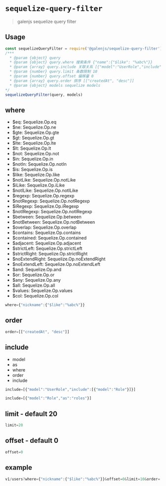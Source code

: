 # `sequelize-query-filter`

> galenjs sequelize query filter

## Usage

```javascript
const sequelizeQueryFilter = require('@galenjs/sequelize-query-filter')
/***
  * @param {object} query
  * @param {object} query.where 搜索条件 {"name":{"$like": "%abc%"}}
  * @param {array} query.include 关联关系 [{"model":"UserRole","include":[{"model":"Role"}]}]
  * @param {number} query.limit 条数限制 10
  * @param {number} query.offset 偏移量 0
  * @param {array} query.order 排序 [["createdAt", "desc"]]
  * @param {object} models sequelize models
*/
sequelizeQueryFilter(query, models)
```

## where

- $eq: Sequelize.Op.eq
- $ne: Sequelize.Op.ne
- $gte: Sequelize.Op.gte
- $gt: Sequelize.Op.gt
- $lte: Sequelize.Op.lte
- $lt: Sequelize.Op.lt
- $not: Sequelize.Op.not
- $in: Sequelize.Op.in
- $notIn: Sequelize.Op.notIn
- $is: Sequelize.Op.is
- $like: Sequelize.Op.like
- $notLike: Sequelize.Op.notLike
- $iLike: Sequelize.Op.iLike
- $notILike: Sequelize.Op.notILike
- $regexp: Sequelize.Op.regexp
- $notRegexp: Sequelize.Op.notRegexp
- $iRegexp: Sequelize.Op.iRegexp
- $notIRegexp: Sequelize.Op.notIRegexp
- $between: Sequelize.Op.between
- $notBetween: Sequelize.Op.notBetween
- $overlap: Sequelize.Op.overlap
- $contains: Sequelize.Op.contains
- $contained: Sequelize.Op.contained
- $adjacent: Sequelize.Op.adjacent
- $strictLeft: Sequelize.Op.strictLeft
- $strictRight: Sequelize.Op.strictRight
- $noExtendRight: Sequelize.Op.noExtendRight
- $noExtendLeft: Sequelize.Op.noExtendLeft
- $and: Sequelize.Op.and
- $or: Sequelize.Op.or
- $any: Sequelize.Op.any
- $all: Sequelize.Op.all
- $values: Sequelize.Op.values
- $col: Sequelize.Op.col

```javascript
where={"nickname":{"$like":"%abc%"}}
```

## order

```javascript
order=[["createdAt", "desc"]]
```

## include

- model
- as
- where
- order
- include

```javascript
include=[{"model":"UserRole","include":[{"model":"Role"}]}]
```

```javascript
include=[{"model":"Role","as":"roles"}]
```

## limit - default 20

```javascript
limit=20
```

## offset - default 0

```javascript
offset=0
```

## example

```javascript
v1/users?where={"nickname":{"$like":"%abc%"}}&offset=0&limit=10&order=[["createdAt", "desc"]]&include=[{"model":"UserRole","include":[{"model":"Role"}]}]
```
